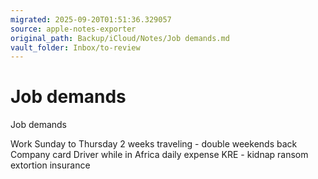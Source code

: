 ```yaml
---
migrated: 2025-09-20T01:51:36.329057
source: apple-notes-exporter
original_path: Backup/iCloud/Notes/Job demands.md
vault_folder: Inbox/to-review
---
```

# Job demands

Job demands

Work Sunday to Thursday 
2 weeks traveling - double weekends back
Company card
Driver while in Africa
daily expense
KRE - kidnap ransom extortion insurance 
